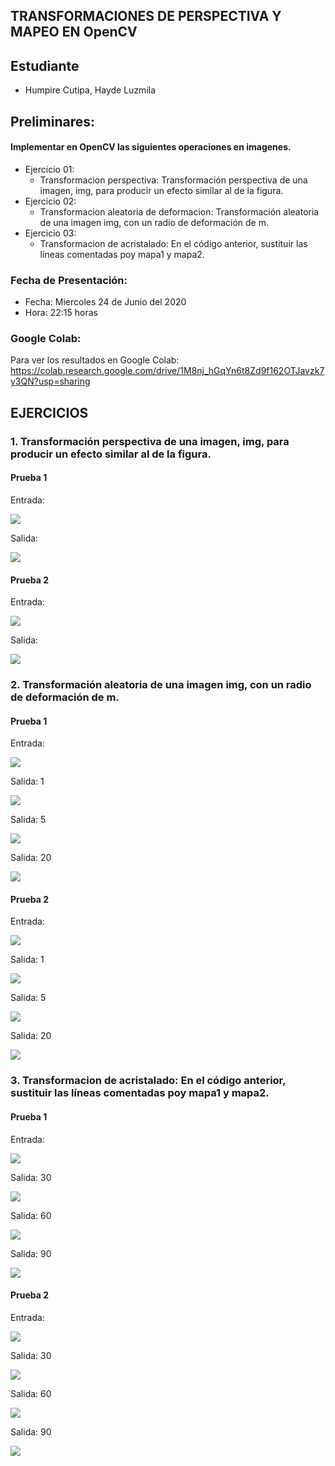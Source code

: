 ## TRANSFORMACIONES DE PERSPECTIVA Y MAPEO EN OpenCV 

## Estudiante

- Humpire Cutipa, Hayde Luzmila

## Preliminares:

#### Implementar en OpenCV las siguientes operaciones en imagenes.

- Ejercicio 01:
    - Transformacion perspectiva: Transformación perspectiva de una imagen, img, para producir un efecto similar al de la figura.
- Ejercicio 02:
    - Transformacion aleatoria de deformacion: Transformación aleatoria de una imagen img, con un radio de deformación de m.
- Ejercicio 03:
    - Transformacion de acristalado: En el código anterior, sustituir las líneas comentadas poy mapa1 y mapa2.

### Fecha de Presentación:

- Fecha: Miercoles 24 de Junio del 2020
- Hora: 22:15 horas

### Google Colab:

Para ver los resultados en Google Colab: https://colab.research.google.com/drive/1M8nj_hGqYn6t8Zd9f162OTJavzk7y3QN?usp=sharing

## EJERCICIOS

### 1. Transformación perspectiva de una imagen, img, para producir un efecto similar al de la figura.

#### Prueba 1

Entrada: 

![](Images/imagen1.jpg)

Salida:

![](Output/1_Transformacion_Perspectiva_1.jpg)

#### Prueba 2

Entrada: 

![](Images/imagen2.jpg)

Salida:

![](Output/1_Transformacion_Perspectiva_Prueba2.jpg)

### 2. Transformación aleatoria de una imagen img, con un radio de deformación de m.

#### Prueba 1

Entrada: 

![](Images/imagen1.jpg)

Salida: 1

![](Output/2_Transformacion_Aleatoria_Deformacion_1.jpg)


Salida: 5

![](Output/2_Transformacion_Aleatoria_Deformacion_5.jpg)


Salida: 20

![](Output/2_Transformacion_Aleatoria_Deformacion_20.jpg)

#### Prueba 2

Entrada: 

![](Images/imagen2.jpg)

Salida: 1

![](Output/2_Transformacion_Aleatoria_Deformacion_Prueba2_1.jpg)

Salida: 5

![](Output/2_Transformacion_Aleatoria_Deformacion_Prueba2_2.jpg)

Salida: 20

![](Output/2_Transformacion_Aleatoria_Deformacion_Prueba2_20.jpg)


### 3. Transformacion de acristalado: En el código anterior, sustituir las líneas comentadas poy mapa1 y mapa2.

#### Prueba 1

Entrada: 

![](Images/imagen1.jpg)

Salida: 30

![](Output/3_Transformacion_Acristalado_30.jpg)

Salida: 60

![](Output/3_Transformacion_Acristalado_60.jpg)

Salida: 90

![](Output/3_Transformacion_Acristalado_90.jpg)

#### Prueba 2

Entrada: 

![](Images/imagen2.jpg)

Salida: 30

![](Output/3_Transformacion_Acristalado_Prueba2_30.jpg)

Salida: 60

![](Output/3_Transformacion_Acristalado_Prueba2_60.jpg)

Salida: 90

![](Output/3_Transformacion_Acristalado_Prueba2_90.jpg)
